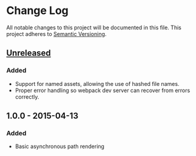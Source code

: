 # Change Log
All notable changes to this project will be documented in this file.
This project adheres to [Semantic Versioning](http://semver.org/).

## [Unreleased][unreleased]
### Added
- Support for named assets, allowing the use of hashed file names.
- Proper error handling so webpack dev server can recover from errors correctly.

## 1.0.0 - 2015-04-13
### Added
- Basic asynchronous path rendering

[unreleased]: https://github.com/markdalgleish/static-site-generator-webpack-plugin/compare/v1.0.0...HEAD
